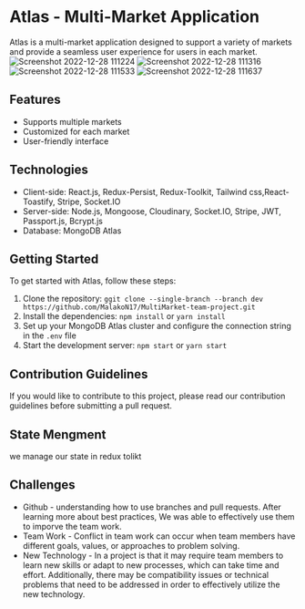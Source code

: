 # Atlas - Multi-Market Application
Atlas is a multi-market application designed to support a variety of markets and provide a seamless user experience for users in each market.
</br>
![Screenshot 2022-12-28 111224](https://user-images.githubusercontent.com/105584146/209788404-74e8d826-ae07-405c-8959-e9f29c247a11.png)
![Screenshot 2022-12-28 111316](https://user-images.githubusercontent.com/105584146/209788446-39dd037a-eb27-4521-b1d4-5d40dbc8727b.png)
![Screenshot 2022-12-28 111533](https://user-images.githubusercontent.com/105584146/209788612-39e8002a-6eb5-4435-9106-58039a6b9b44.png)
![Screenshot 2022-12-28 111637](https://user-images.githubusercontent.com/105584146/209788740-6171746a-ab71-4661-ab59-ff8bce570077.png)

## Features
- Supports multiple markets
- Customized for each market
- User-friendly interface
## Technologies
- Client-side: React.js, Redux-Persist, Redux-Toolkit, Tailwind css,React-Toastify, Stripe, Socket.IO
- Server-side: Node.js, Mongoose, Cloudinary, Socket.IO, Stripe, JWT, Passport.js, Bcrypt.js
- Database: MongoDB Atlas
## Getting Started
To get started with Atlas, follow these steps:
1. Clone the repository: `ggit clone --single-branch --branch dev https://github.com/MalakoN17/MultiMarket-team-project.git`
2. Install the dependencies: `npm install` or `yarn install`
3. Set up your MongoDB Atlas cluster and configure the connection string in the `.env` file
4. Start the development server: `npm start` or `yarn start`
## Contribution Guidelines
If you would like to contribute to this project, please read our contribution guidelines before submitting a pull request.
## State Mengment 
we manage our state in redux tolikt 
## Challenges
- Github - understanding how to use branches and pull requests. After learning more about best practices, We was able to effectively use them to imporve the team work.
- Team Work - Conflict in team work can occur when team members have different goals, values, or approaches to problem solving.
- New Technology - In a project is that it may require team members to learn new skills or adapt to new processes, which can take time and effort. Additionally, there may be compatibility issues or technical problems that need to be addressed in order to effectively utilize the new technology.
